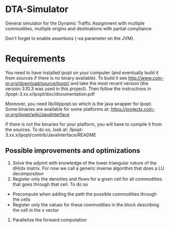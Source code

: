 DTA-Simulator
=============

General simulator for the Dynamic Traffic Assignment with multiple commodities,
multiple origins and destinations with partial compliance

Don't forget to enable assertions (-ea parameter on the JVM).

Requirements
============
You need to have installed ipopt on your computer (and eventually build it from
sources if there is no binary available). 
To build it see http://www.coin-or.org/download/source/Ipopt/ and take the 
most recent version (the version 3.10.3 was used in this project). 
Then follow the instructions in /Ipopt-3.xx.x/Ipopt/doc/documentation.pdf

Moreover, you need lib/libjipopt.so which is the java wrapper for Ipopt.
Some binaries are available for some platforms at:
https://projects.coin-or.org/Ipopt/wiki/JavaInterface

If there is not the binaries for your platform, you will have to compile it
from the sources. To do so, look at:
/Ipopt-3.xx.x/Ipopt/contrib/JavaInterface/README


Possible improvements and optimizations
---------------------------------------

1) Solve the adjoint with knowledge of the lower triangular nature of the dH/dx
matrix. For now we call a generic inverse algorithm that does a LU
decomposition
2) Register only the densities and flows for a given cell for all commodities
that goes through that cell. To do so
- Precompute when adding the path the possible commodities through the cells
- Register only the values for these commodities in the block describing the
cell in the x vector
1) Parallelize the forward computation
